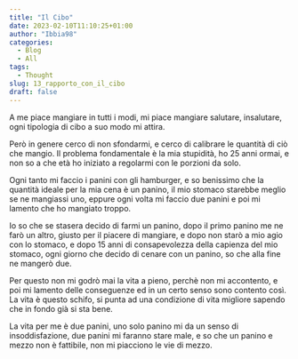 ```yaml
---
title: "Il Cibo"
date: 2023-02-10T11:10:25+01:00
author: "Ibbia98"
categories: 
  - Blog
  - All
tags: 
  - Thought
slug: 13_rapporto_con_il_cibo
draft: false
---
```


A me piace mangiare in tutti i modi, mi piace mangiare salutare, insalutare, ogni tipologia di cibo a suo modo
mi attira.

Però in genere cerco di non sfondarmi, e cerco di calibrare le quantità di ciò che mangio.
Il problema fondamentale è la mia stupidità, ho 25 anni ormai, e non so a che età ho iniziato
a regolarmi con le porzioni da solo.
 <!-- però ormai saranno 15 anni che mangio hamburger, e il -->
<!-- mio stomaco è impostato per mangiare un hamburger e stare bene. Però non capisco perchè -->
<!-- ogni volta esagero e sto male mangiandone 2 e avere lo stomaco troppo pieno. -->
Ogni tanto mi faccio i panini con gli hamburger, e so benissimo che la quantità ideale per la mia cena è un panino,
il mio stomaco starebbe meglio se ne mangiassi uno, eppure ogni volta mi faccio due panini e poi mi lamento
che ho mangiato troppo.

Io so che se stasera decido di farmi un panino, dopo il primo panino me ne farò un altro,
giusto per il piacere di mangiare, e dopo non starò a mio agio con lo stomaco, e dopo 15 anni di
consapevolezza della capienza del mio stomaco, ogni giorno che decido di cenare con un panino, so che
alla fine ne mangerò due.

Per questo non mi godrò mai la vita a pieno, perchè non mi accontento, e poi mi lamento delle conseguenze
ed in un certo senso sono contento così.
La vita è questo schifo, si punta ad una condizione di vita migliore
sapendo che in fondo già si sta bene.

La vita per me è due panini, uno solo panino mi da un senso di insoddisfazione,
due panini mi faranno stare male, e so che un panino e mezzo non è fattibile, non mi piacciono le vie di mezzo.
